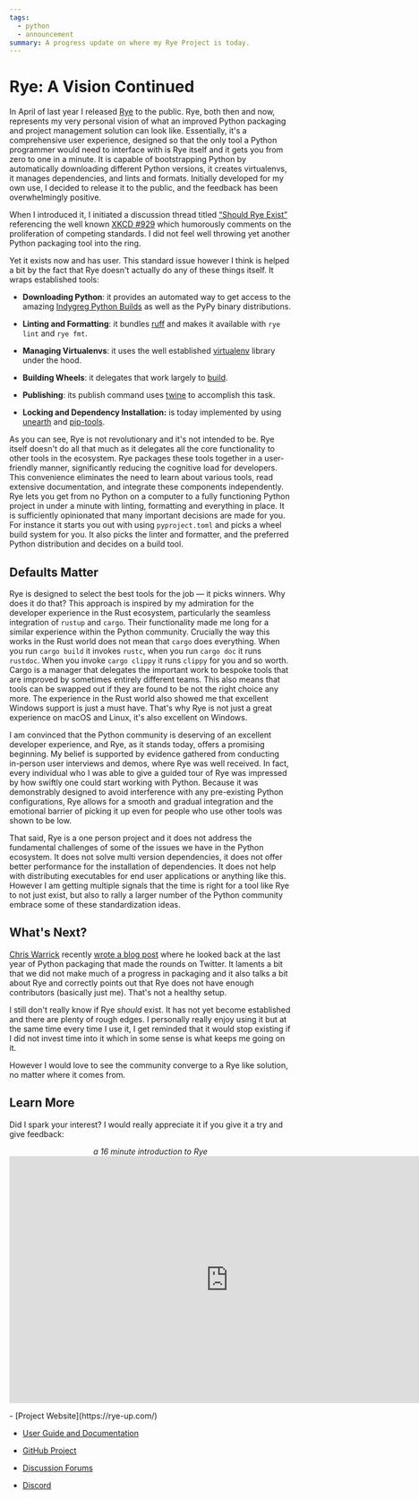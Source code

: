 ```yaml
---
tags:
  - python
  - announcement
summary: A progress update on where my Rye Project is today.
---
```


# Rye: A Vision Continued

In April of last year I released [Rye](https://rye-up.com/) to the public.
Rye, both then and now, represents my very personal vision of what an improved
Python packaging and project management solution can look like.
Essentially, it's a comprehensive user experience, designed so that the
only tool a Python programmer would need to interface with is Rye itself
and it gets you from zero to one in a minute.  It is capable of
bootstrapping Python by automatically downloading different Python
versions, it creates virtualenvs, it manages dependencies, and lints and
formats.  Initially developed for my own use, I decided to release it to
the public, and the feedback has been overwhelmingly positive.

When I introduced it, I initiated a discussion thread titled [“Should Rye
Exist”](https://github.com/mitsuhiko/rye/discussions/6) referencing the
well known [XKCD #929](https://xkcd.com/927/) which humorously comments
on the proliferation of competing standards.  I did not feel well throwing
yet another Python packaging tool into the ring.

Yet it exists now and has user.  This standard issue however I think is
helped a bit by the fact that Rye doesn't actually do any of these things
itself.  It wraps established tools:

- **Downloading Python**: it provides an automated way to get access to
the amazing [Indygreg Python Builds](https://github.com/indygreg/python-build-standalone/)
as well as the PyPy binary distributions.

- **Linting and Formatting**: it bundles [ruff](https://github.com/astral-sh/ruff)
and makes it available with `rye lint` and `rye fmt`.

- **Managing Virtualenvs**: it uses the well established [virtualenv](https://virtualenv.pypa.io/en/latest/) library under the hood.

- **Building Wheels**: it delegates that work largely to [build](https://pypi.org/project/build/).

- **Publishing**: its publish command uses [twine](https://pypi.org/project/twine/) to accomplish this task.

- **Locking and Dependency Installation:** is today implemented by
using [unearth](https://pypi.org/project/unearth/) and
[pip-tools](https://github.com/jazzband/pip-tools/).

As you can see, Rye is not revolutionary and it's not intended to be.  Rye
itself doesn't do all that much as it delegates all the core functionality
to other tools in the ecosystem.  Rye packages these tools together in a
user-friendly manner, significantly reducing the cognitive load for
developers.  This convenience eliminates the need to learn about various
tools, read extensive documentation, and integrate these components
independently.  Rye lets you get from no Python on a computer to a fully
functioning Python project in under a minute with linting, formatting and
everything in place.  It is sufficiently opinionated that many important
decisions are made for you.  For instance it starts you out with using
`pyproject.toml` and picks a wheel build system for you.  It also picks
the linter and formatter, and the preferred Python distribution and
decides on a build tool.

## Defaults Matter

Rye is designed to select the best tools for the job — it picks winners.
Why does it do that?  This approach is inspired by my admiration for the
developer experience in the Rust ecosystem, particularly the seamless
integration of `rustup` and `cargo`.  Their functionality made me long for
a similar experience within the Python community.  Crucially the way this
works in the Rust world does not mean that `cargo` does everything.  When
you run `cargo build` it invokes `rustc`, when you run `cargo doc` it runs
`rustdoc`.  When you invoke `cargo clippy` it runs `clippy` for you and so
worth.  Cargo is a manager that delegates the important work to bespoke
tools that are improved by sometimes entirely different teams.  This also
means that tools can be swapped out if they are found to be not the right
choice any more.  The experience in the Rust world also showed me that
excellent Windows support is just a must have.  That's why Rye is not just
a great experience on macOS and Linux, it's also excellent on Windows.

I am convinced that the Python community is deserving of an excellent
developer experience, and Rye, as it stands today, offers a promising
beginning.  My belief is supported by evidence gathered from conducting
in-person user interviews and demos, where Rye was well received.  In
fact, every individual who I was able to give a guided tour of Rye was
impressed by how swiftly one could start working with Python.  Because it
was demonstrably designed to avoid interference with any pre-existing
Python configurations, Rye allows for a smooth and gradual integration and
the emotional barrier of picking it up even for people who use other tools
was shown to be low.

That said, Rye is a one person project and it does not address the
fundamental challenges of some of the issues we have in the Python
ecosystem.  It does not solve multi version dependencies, it does not
offer better performance for the installation of dependencies.  It does
not help with distributing executables for end user applications or
anything like this.  However I am getting multiple signals that the time
is right for a tool like Rye to not just exist, but also to rally a larger
number of the Python community embrace some of these standardization
ideas.

## What's Next?

[Chris Warrick](https://github.com/Kwpolska) recently [wrote a blog post](https://chriswarrick.com/blog/2024/01/15/python-packaging-one-year-later/)
where he looked back at the last year of Python packaging that made the
rounds on Twitter.  It laments a bit that we did not make much of a
progress in packaging and it also talks a bit about Rye and correctly
points out that Rye does not have enough contributors (basically just me).
That's not a healthy setup.

I still don't really know if Rye *should* exist.  It has not yet become
established and there are plenty of rough edges.  I personally really
enjoy using it but at the same time every time I use it, I get reminded
that it would stop existing if I did not invest time into it which in some
sense is what keeps me going on it.

However I would love to see the community converge to a Rye like solution,
no matter where it comes from.

## Learn More

Did I spark your interest?  I would really appreciate it if you give it a
try and give feedback:

<div style="text-align: center">
    <p><em>a 16 minute introduction to Rye</em>
    <iframe width="782" height="441" style="display: block; margin: 0 auto;" src="https://www.youtube.com/embed/q99TYA7LnuA" title="YouTube video player" frameborder="0" allow="accelerometer; autoplay; clipboard-write; encrypted-media; gyroscope; picture-in-picture; web-share" allowfullscreen></iframe>
</div>- [Project Website](https://rye-up.com/)

- [User Guide and Documentation](https://rye-up.com/guide/)

- [GitHub Project](https://github.com/mitsuhiko/rye)

- [Discussion Forums](https://github.com/mitsuhiko/rye/discussions)

- [Discord](https://discord.gg/drbkcdtSbg)
